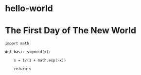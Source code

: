 # hello-world
# The First Day of The New World

    import math

    def basic_sigmoid(x):

        s = 1/(1 + math.exp(-x))
    
        return s
